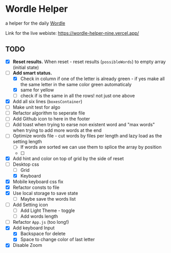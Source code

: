 # Wordle Helper
a helper for the daily [Wordle](https://www.powerlanguage.co.uk/wordle/)

Link for the live webiste: https://wordle-helper-nine.vercel.app/


## TODO
  - [X] **Reset results.** When reset - reset results (`possibleWords`) to empty array (initial state)
  - [ ] **Add smart status.**
    - [x] Check in column if one of the letter is already green - if yes make all the same letter in the same color green automaticaly
    - [x] same for yellow
    - [ ] check if is the same in all the rows! not just one above
  - [X] Add all six lines (`boxesContainer`)
  - [ ] Make unit test for algo
  - [ ] Refactor algorithm to seperate file
  - [ ] Add Github icon to here in the footer
  - [ ] Add toast when trying to earse non existent word and "max words" when trying to add more words at the end
  - [ ] Optimize words file - cut words by files per length and lazy load as the setting length
    - [ ] If words are sorted we can use them to splice the array by position
    - [ ] 
  - [X] Add hint and color on top of grid by the side of reset
  - [ ] Desktop css
    - [ ] Grid
    - [X] Keyboard
  - [X] Mobile keyboard css fix
  - [X] Refactor consts to file
  - [X] Use local storage to save state
    - [ ] Maybe save the words list
  - [ ] Add Setting icon
    - [ ] Add Light Theme - toggle
    - [ ] Add words length
  - [ ] Refactor `App.js` (too long!)
  - [X] Add keyboard Input
    - [X] Backspace for delete
    - [X] Space to change color of last letter 
  - [X] Disable Zoom
